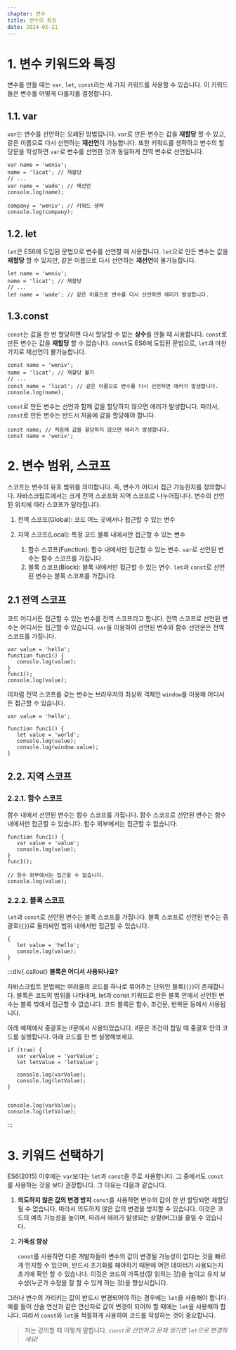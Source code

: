 ```yaml
---
chapter: 변수
title: 변수의 특징
date: 2024-05-21
---
```


# 1. 변수 키워드와 특징

변수를 만들 때는 `var`, `let`, `const`라는 세 가지 키워드를 사용할 수 있습니다. 이 키워드들은 변수를 어떻게 다룰지를 결정합니다.

## 1.1. var

`var`는 변수를 선언하는 오래된 방법입니다. `var`로 만든 변수는 값을 **재할당** 할 수 있고, 같은 이름으로 다시 선언하는 **재선언**이 가능합니다. 또한 키워드를 생략하고 변수의 할당문을 작성하면 `var`로 변수를 선언한 것과 동일하게 전역 변수로 선언됩니다.

```javascript-exec
var name = 'weniv';
name = 'licat'; // 재할당
// ...
var name = 'wade'; // 재선언
console.log(name);

company = 'weniv'; // 키워드 생략
console.log(company);
```

## 1.2. let

`let`은 ES6에 도입된 문법으로 변수를 선언할 때 사용합니다. `let`으로 만든 변수는 값을 **재할당** 할 수 있지만, 같은 이름으로 다시 선언하는 **재선언**이 불가능합니다.

```javascript-exec
let name = 'weniv';
name = 'licat'; // 재할당
// ...
let name = 'wade'; // 같은 이름으로 변수를 다시 선언하면 에러가 발생합니다.
```

## 1.3.const

`const`는 값을 한 번 할당하면 다시 할당할 수 없는 **상수**를 만들 때 사용합니다. `const`로 만든 변수는 값을 **재할당** 할 수 없습니다. `const`도 ES6에 도입된 문법으로, `let`과 마찬가지로 재선언이 불가능합니다.

```javascript-exec
const name = 'weniv';
name = 'licat'; // 재할당 불가
// ...
const name = 'licat'; // 같은 이름으로 변수를 다시 선언하면 에러가 발생합니다.
console.log(name);
```

`const`로 만든 변수는 선언과 함께 값을 할당하지 않으면 에러가 발생합니다. 따라서, `const`로 만든 변수는 반드시 처음에 값을 할당해야 합니다.

```javascript-exec
const name; // 처음에 값을 할당하지 않으면 에러가 발생합니다.
const name = 'weniv';
```

# 2. 변수 범위, 스코프

스코프는 변수의 유효 범위를 의미합니다. 즉, 변수가 어디서 접근 가능한지를 정의합니다. 자바스크립트에서는 크게 전역 스코프와 지역 스코프로 나누어집니다. 변수의 선언된 위치에 따라 스코프가 달라집니다.

1. 전역 스코프(Global): 코드 어느 곳에서나 접근할 수 있는 변수
2. 지역 스코프(Local): 특정 코드 블록 내에서만 접근할 수 있는 변수

   1. 함수 스코프(Function): 함수 내에서만 접근할 수 있는 변수. `var`로 선언된 변수는 함수 스코프를 가집니다.
   2. 블록 스코프(Block): 블록 내에서만 접근할 수 있는 변수. `let`과 `const`로 선언된 변수는 블록 스코프를 가집니다.

## 2.1 전역 스코프

코드 어디서든 접근할 수 있는 변수를 전역 스코프라고 합니다. 전역 스코프로 선언된 변수는 어디서든 접근할 수 있습니다. `var`을 이용하여 선언된 변수와 함수 선언문은 전역 스코프를 가집니다.

```javascript-exec
var value = 'hello';
function func1() {
   console.log(value);
}
func1();
console.log(value);
```

이처럼 전역 스코프를 갖는 변수는 브라우저의 최상위 객체인 `window`를 이용해 어디서든 접근할 수 있습니다.

```javascript-exec
var value = 'hello';

function func1() {
   let value = 'world';
   console.log(value);
   console.log(window.value);
}
```

## 2.2. 지역 스코프

### 2.2.1. 함수 스코프

함수 내에서 선언된 변수는 함수 스코프를 가집니다. 함수 스코프로 선언된 변수는 함수 내에서만 접근할 수 있습니다. 함수 외부에서는 접근할 수 없습니다.

```javascript-exec
function func1() {
   var value = 'value';
   console.log(value);
}
func1();

// 함수 외부에서는 접근할 수 없습니다.
console.log(value);
```

### 2.2.2. 블록 스코프

`let`과 `const`로 선언된 변수는 블록 스코프를 가집니다. 블록 스코프로 선언된 변수는 중괄호(`{}`)로 둘러싸인 범위 내에서만 접근할 수 있습니다.

```javascript-exec
{
   let value = 'hello';
   console.log(value);
}
```

:::div{.callout}
**블록은 어디서 사용되나요?**

자바스크립트 문법에는 여러줄의 코드를 하나로 묶어주는 단위인 블록(`{}`)이 존재합니다. 블록은 코드의 범위를 나타내며, let과 const 키워드로 만든 블록 안에서 선언된 변수는 블록 밖에서 접근할 수 없습니다.
코드 블록은 함수, 조건문, 반복문 등에서 사용됩니다.

아래 예제에서 중괄호는 if문에서 사용되었습니다. if문은 조건이 참일 때 중괄호 안의 코드를 실행합니다. 아래 코드를 한 번 실행해보세요.

```javascript-exec
if (true) {
   var varValue = 'varValue';
   let letValue = 'letValue';

   console.log(varValue);
   console.log(letValue);
}


console.log(varValue);
console.log(letValue);

```

:::

# 3. 키워드 선택하기

ES6(2015) 이후에는 `var`보다는 `let`과 `const`을 주로 사용합니다. 그 중에서도 `const`를 사용하는 것을 보다 권장합니다. 그 이유는 다음과 같습니다.

1. **의도하지 않은 값의 변경 방지**
   `const`를 사용하면 변수의 값이 한 번 할당되면 재할당 될 수 없습니다. 따라서 의도하지 않은 값의 변경을 방지할 수 있습니다. 이것은 코드의 예측 가능성을 높이며, 따라서 에러가 발생되는 상황(버그)을 줄일 수 있습니다.

2. **가독성 향상**

   `const`를 사용하면 다른 개발자들이 변수의 값이 변경될 가능성이 없다는 것을 빠르게 인지할 수 있으며, 반드시 초기화를 해야하기 때문에 어떤 데이터가 사용되는지 초기에 확인 할 수 있습니다. 이것은 코드의 가독성(잘 읽히는 것)을 높이고 유지 보수성(누군가 수정을 잘 할 수 있게 하는 것)을 향상시킵니다.

그러나 변수의 가리키는 값이 반드시 변경되어야 하는 경우에는 `let`을 사용해야 합니다. 예를 들어 산술 연산과 같은 연산자로 값이 변경이 되어야 할 때에는 `let`을 사용해야 합니다. 따라서 `const`와 `let`을 적절하게 사용하여 코드를 작성하는 것이 중요합니다.

> 저는 강의할 때 이렇게 말합니다.
> _`const`로 선언하고 문제 생기면 `let`으로 변경하세요!_
